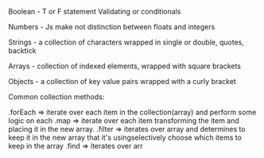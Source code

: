 Boolean - T or F statement
Validating or conditionals

Numbers - Js make not distinction between floats and integers

Strings - a collection of characters wrapped in single or double, quotes, backtick

Arrays - collection of indexed elements, wrapped with square brackets

Objects - a collection of key value pairs wrapped with a curly bracket


Common collection methods:

.forEach => iterate over each item in the collection(array) and perform some logic on each
.map => iterate over each item transforming the item and placing it in the new array.
.filter => iterates over array and  determines to keep it in the new array that it's usingselectively choose which items to keep in the array 
.find => iterates over arr